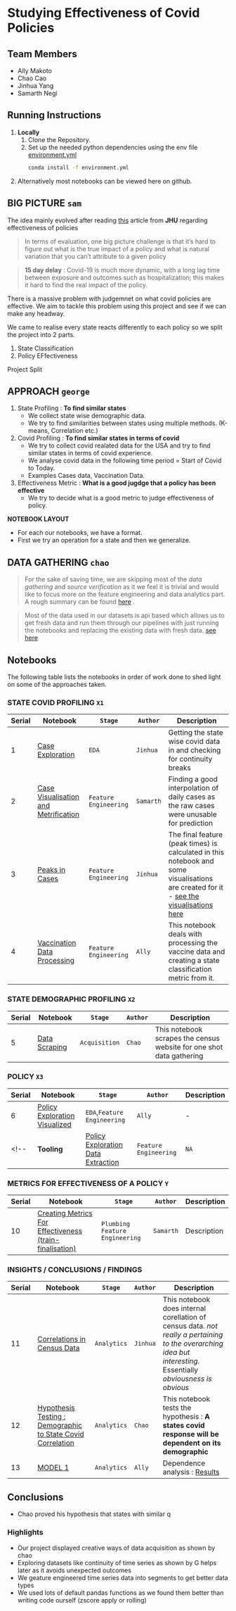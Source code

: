 # Studying Effectiveness of Covid Policies 

## Team Members 
- Ally Makoto
- Chao Cao
- Jinhua Yang
- Samarth Negi

## Running Instructions 
1. __Locally__
    1. Clone the Repository.
    2. Set up the needed python dependencies using the env file [environment.yml](./extras/environment.yml)
        ```bash
        conda install -f environment.yml
        ```
2. Alternatively most notebooks can be viewed here on github. 



## BIG PICTURE `sam`
The idea mainly evolved after reading [this](https://coronavirus.jhu.edu/from-our-experts/evaluating-the-effectiveness-of-covid-19-policies-a-q-and-a-with-dr-elizabeth-stuart) article from __JHU__ regarding effectiveness of policies 
> In terms of evaluation, one big picture challenge is that it’s hard to figure out what is the true impact of a policy and what is natural variation that you can’t attribute to a given policy

> __15 day delay__ : Covid-19 is much more dynamic, with a long lag time between exposure and outcomes such as hospitalization; this makes it hard to find the real impact of the policy.

There is a massive problem with judgemnet on what covid policies are effective. 
We aim to tackle this problem using this project and see if we can make any headway. 

We came to realise every state reacts differently to each policy so we split the project into 2 parts. 
1. State Classification 
2. Policy EFfectiveness 

Project Split 

## APPROACH `george`
1. State Profiling : __To find similar states__
    - We collect state wise demographic data.
    - We try to find similarities between states using multiple methods. (K-means, Correlation etc.) 
2. Covid Profiling : __To find similar states in terms of covid__
    - We try to collect covid realated data for the USA and try to find similar states in terms of covid experience. 
    - We analyse covid data in the following time period = Start of Covid to Today.
    - Examples Cases data, Vaccination Data. 
2. Effectiveness Metric : __What is a good jugdge that a policy has been effective__
    - We try to decide what is a good metric to judge effectiveness of policy. 

__NOTEBOOK LAYOUT__
- For each our notebooks, we have a format. 
- First we try an operation for a state and then we generalize. 


## DATA GATHERING `chao`
>  For the sake of saving time, we are skipping most of the _data gathering_ and _source verification_ as it we feel it is trivial and would like to focus more on the feature engineering and data analytics part. A rough summary can be found [here](./extras/dataacq.md) . 

> Most of the data used in our datasets is api based which allows us to get fresh data and run them through our pipelines with just running the notebooks and replacing the existing data with fresh data. [see here](./extras/example_data_api.png)

## Notebooks
The following table lists the notebooks in order of work done to shed light on some of the approaches taken. 




### STATE COVID PROFILING `X1`
|Serial|Notebook | `Stage` | `Author` | Description | 
|- |- |- |- |- |
|1|[Case Exploration](./notebooks/case-exploration.ipynb) |`EDA` |`Jinhua` |Getting the state wise covid data in and checking for continuity breaks  |
|2|[Case Visualisation and Metrification](./notebooks/case-visualisation-metrification.ipynb)|`Feature Engineering`|`Samarth` |Finding a good interpolation of daily cases as the raw cases were unusable for prediction |
|3|[Peaks in Cases](./notebooks/case-peaks-in-cases.ipynb) |`Feature Engineering` |`Jinhua` |The final feature (peak times) is calculated in this notebook and some visualisations are created for it -  [see the visualisations here](./outputs/peak_visualisations)|
|4|[Vaccination Data Processing](./notebooks/vaccine-data-process.ipynb) |`Feature Engineering` |`Ally`|This notebook deals with processing the vaccine data and creating a state classification metric from it. |


### STATE DEMOGRAPHIC PROFILING `X2`
|Serial|Notebook | `Stage` | `Author` | Description | 
|- |- |- |- |- |
|5|[Data Scraping](./notebooks/census_scraping.ipynb) | `Acquisition` | `Chao` | This notebook scrapes the census website for one shot data gathering | 



### POLICY `X3`
|Serial|Notebook | `Stage` | `Author` | Description | 
|- |- |- |- |- |
|6|[Policy Exploration Visualized](./notebooks/policy-exploration-visual.ipynb)|`EDA`,`Feature Engineering` |`Ally` |-|
<!-- |__Tooling__|[Policy Exploration Data Extraction](./notebooks/policy-exploration-visual.ipynb) |`Feature Engineering` |`NA` |This notebook creates the final outputs for the State Policy Data| -->

### METRICS FOR EFFECTIVENESS OF A POLICY `Y`
|Serial|Notebook | `Stage` | `Author` | Description | 
|-|- |- |- |- |
|10|[Creating Metrics For Effectiveness (train-finalisation)](./notebooks/train-finalisation.ipynb) | `Plumbing` `Feature Engineering`| `Samarth` | Description | 


### INSIGHTS / CONCLUSIONS / FINDINGS 

|Serial|Notebook | `Stage` | `Author` | Description | 
|- |- |- |- |- |
|11|[Correlations in Census Data](./notebooks/census-correlations.ipynb) |`Analytics` |`Jinhua`|This notebook does internal corellation of census data. _not really a pertaining to the overarching idea but interesting_. Essentially  _obviousness is obvious_ |
|12|[Hypothesis Testing : Demographic to State Covid Correlation](./notebooks/h1-kmeans.ipynb) | `Analytics` | `Chao` | This notebook tests the hypothesis : __A states covid response will be dependent on its demographic__ | 
|13 |[MODEL 1](./notebooks/model1.ipynb)|`Analytics` |`Ally` |Dependence analysis : [Results](./outputs/decision_reading.md)|


<!-- ### EXTRA - TOOLING 
|Serial|Notebook | `Stage` | `Author` | Description | 
|- |- |- |- |- |
|-1|[State Code - Name Merging]() | `Plumbing` | `Ally` | Description | 
|8|[merger1](./notebooks/merger.ipynb) | `Plumbing` | `Samarth` | Description | 
|9|[merger2](./notebooks/merger-two.ipynb) | `Plumbing` | `Samarth` | Description | 

 -->



## Conclusions 

- Chao proved his hypothesis that states with similar q
### Highlights
- Our project displayed creative ways of data acquisition as shown by chao 
- Exploring datasets like continuity of time series as shown by G helps later as it avoids unexpected outcomes 
- We geature engineered time series data into segments to get better data types 
- We used lots of default pandas functions as we found them better than writing code ourself (zscore apply or rolling)